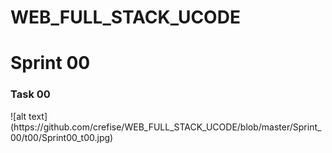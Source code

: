 # WEB_FULL_STACK_UCODE
<h1>Sprint 00</h1>
<h3>Task 00</h3>
<a></a>
 ![alt text](https://github.com/crefise/WEB_FULL_STACK_UCODE/blob/master/Sprint_00/t00/Sprint00_t00.jpg)

